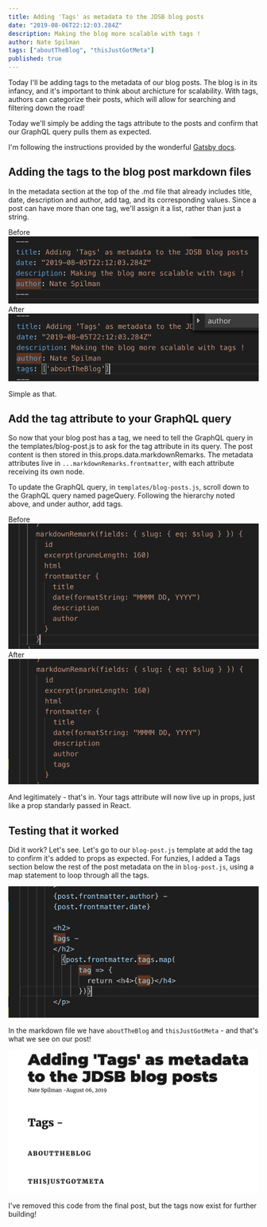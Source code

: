 ```yaml
---
title: Adding 'Tags' as metadata to the JDSB blog posts
date: "2019-08-06T22:12:03.284Z"
description: Making the blog more scalable with tags !
author: Nate Spilman
tags: ["aboutTheBlog", "thisJustGotMeta"]
published: true
---
```


Today I'll be adding tags to the metadata of our blog posts. The blog is in its infancy, and it's important to think about archicture for scalability. With tags, authors can categorize their posts, which will allow for searching and filtering down the road!

Today we'll simply be adding the tags attribute to the posts and confirm that our GraphQL query pulls them as expected.

I'm following the instructions provided by the wonderful [Gatsby docs](https://www.gatsbyjs.org/docs/).

## Adding the tags to the blog post markdown files

In the metadata section at the top of the .md file that already includes title, date, description and author, add tag, and its corresponding values. Since a post can have more than one tag, we'll assign it a list, rather than just a string.

Before
![](./beforeTagsMD.png)
After
![](./afterTagsMD.png)

Simple as that.

## Add the tag attribute to your GraphQL query

So now that your blog post has a tag, we need to tell the GraphQL query in the templates/blog-post.js to ask for the tag attribute in its query. The post content is then stored in this.props.data.markdownRemarks. The metadata attributes live in `...markdownRemarks.frontmatter`, with each attribute receiving its own node.

To update the GraphQL query, in `templates/blog-posts.js`, scroll down to the GraphQL query named pageQuery. Following the hierarchy noted above, and under author, add tags.

Before
![](./beforeTagsGql.png)
After
![](./afterTagsGql.png)

And legitimately - that's in. Your tags attribute will now live up in props, just like a prop standarly passed in React.

## Testing that it worked

Did it work? Let's see. Let's go to our `blog-post.js` template at add the tag to confirm it's added to props as expected. For funzies, I added a Tags section below the rest of the post metadata on the in `blog-post.js`, using a map statement to loop through all the tags.

![](./testingAddingToBlog.png)

In the markdown file we have `aboutTheBlog` and `thisJustGotMeta` - and that's what we see on our post!

![](./finalResult.png)

I've removed this code from the final post, but the tags now exist for further building!
